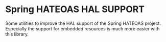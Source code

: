 # Spring HATEOAS HAL SUPPORT #

Some utilities to improve the HAL support of the Spring HATEOAS project. Especially the support for
embedded resources is much more easier with this library.